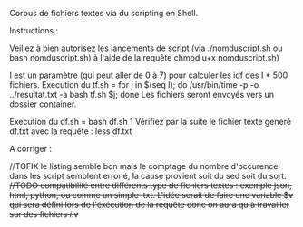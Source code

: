 Corpus de fichiers textes via du scripting en Shell.

Instructions : 

Veillez à bien autorisez les lancements de script (via ./nomduscript.sh ou bash nomduscript.sh) à l'aide de la requête chmod u+x nomduscript.sh)

I est un paramètre (qui peut aller de 0 à 7) pour calculer les idf des I * 500 fichiers.
Execution du tf.sh = for j in $(seq I); do /usr/bin/time -p -o ../resultat.txt -a bash tf.sh $j; done
Les fichiers seront envoyés vers un dossier container.

Execution du df.sh = bash df.sh 1
Vérifiez par la suite le fichier texte generé df.txt avec la requête : less df.txt

A corriger :

//TOFIX le listing semble bon mais le comptage du nombre d'occurence dans les script semblent erroné, la cause provient soit du sed soit du sort.
~~//TODO compatibilité entre différents type de fichiers textes : exemple json, html, python, ou comme un simple .txt.
L'idée serait de faire une variable $v qui sera défini lors de l'éxécution de la requête donc on aura qu'à travailler sur des fichiers $i.$v~~
